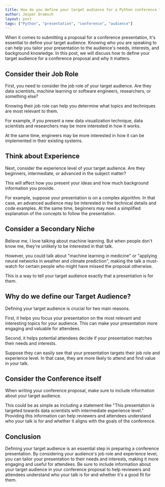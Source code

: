 ```yaml
---
title: How do you define your target audience for a Python conference talk?
author: Jesper Dramsch
layout: post
tags: ["Python", "presentation", "conference", "audience"]
---
```


When it comes to submitting a proposal for a conference presentation, it's essential to define your target audience. Knowing who you are speaking to can help you tailor your presentation to the audience's needs, interests, and background knowledge. In this post, we will discuss how to define your target audience for a conference proposal and why it matters.

## Consider their Job Role
First, you need to consider the job role of your target audience. Are they data scientists, machine learning or software engineers, researchers, or something else?

Knowing their job role can help you determine what topics and techniques are most relevant to them.

For example, if you present a new data visualization technique, data scientists and researchers may be more interested in how it works.

At the same time, engineers may be more interested in how it can be implemented in their existing systems.

## Think about Experience
Next, consider the experience level of your target audience. Are they beginners, intermediate, or advanced in the subject matter?

This will affect how you present your ideas and how much background information you provide.

For example, suppose your presentation is on a complex algorithm. In that case, an advanced audience may be interested in the technical details and code examples. At the same time, beginners may need a simplified explanation of the concepts to follow the presentation.

## Consider a Secondary Niche
Believe me, I love talking about machine learning. But when people don't know me, they're unlikely to be interested in that talk.

However, you could talk about "machine learning in medicine" or "applying neural networks in weather and climate prediction", making the talk a must-watch for certain people who might have missed the proposal otherwise.

This is a way to tell your target audience exactly that a presentation is for them.

## Why do we define our Target Audience?
Defining your target audience is crucial for two main reasons.

First, it helps you focus your presentation on the most relevant and interesting topics for your audience. This can make your presentation more engaging and valuable for attendees.

Second, it helps potential attendees decide if your presentation matches their needs and interests.

Suppose they can easily see that your presentation targets their job role and experience level. In that case, they are more likely to attend and find value in your talk.

## Consider the Conference itself
When writing your conference proposal, make sure to include information about your target audience.

This could be as simple as including a statement like "This presentation is targeted towards data scientists with intermediate experience level." Providing this information can help reviewers and attendees understand who your talk is for and whether it aligns with the goals of the conference.

## Conclusion
Defining your target audience is an essential step in preparing a conference presentation. By considering your audience's job role and experience level, you can tailor your presentation to their needs and interests, making it more engaging and useful for attendees. Be sure to include information about your target audience in your conference proposal to help reviewers and attendees understand who your talk is for and whether it's a good fit for them.
